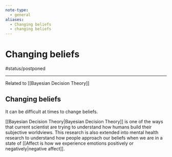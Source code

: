 ```yaml
---
note-type:
  - general
aliases:
  - Changing beliefs
  - changing beliefs
---
```


# Changing beliefs

#status/postponed 

---

Related to [[Bayesian Decision Theory]]

## Changing beliefs

It can be difficult at times to change beliefs. 

[[Bayesian Decision Theory|Bayesian Decision Theory]] is one of the ways that current scientist are trying to understand how humans build their subjective worldviews. This research is also extended into mental health research to understand how people approach our beliefs when we are in a state of [[Affect is how we experience emotions positively or negatively|negative affect]].

